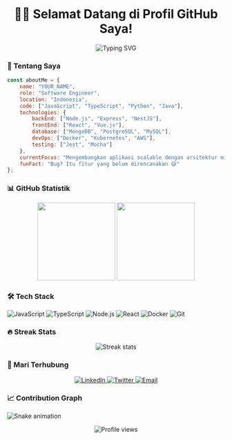 <h1 align="center">👨‍💻 Selamat Datang di Profil GitHub Saya! </h1>

<p align="center">
  <img src="https://readme-typing-svg.demolab.com?font=Fira+Code&pause=1000&color=2D9596&center=true&vCenter=true&random=false&width=500&lines=Software+Engineer;Backend+Developer;Problem+Solver;Clean+Code+Enthusiast" alt="Typing SVG" />
</p>

### 🚀 Tentang Saya

```javascript
const aboutMe = {
    name: "YOUR_NAME",
    role: "Software Engineer",
    location: "Indonesia",
    code: ["JavaScript", "TypeScript", "Python", "Java"],
    technologies: {
        backEnd: ["Node.js", "Express", "NestJS"],
        frontEnd: ["React", "Vue.js"],
        database: ["MongoDB", "PostgreSQL", "MySQL"],
        devOps: ["Docker", "Kubernetes", "AWS"],
        testing: ["Jest", "Mocha"]
    },
    currentFocus: "Mengembangkan aplikasi scalable dengan arsitektur mikroservis",
    funFact: "Bug? Itu fitur yang belum direncanakan 😄"
};
```

### 📊 GitHub Statistik

<p align="center">
  <img height="180em" src="https://github-readme-stats.vercel.app/api?username=YOUR_USERNAME&show_icons=true&theme=tokyonight&include_all_commits=true&count_private=true"/>
  <img height="180em" src="https://github-readme-stats.vercel.app/api/top-langs/?username=YOUR_USERNAME&layout=compact&langs_count=7&theme=tokyonight"/>
</p>

### 🛠️ Tech Stack

![JavaScript](https://img.shields.io/badge/-JavaScript-05122A?style=flat&logo=javascript)
![TypeScript](https://img.shields.io/badge/-TypeScript-05122A?style=flat&logo=typescript)
![Node.js](https://img.shields.io/badge/-Node.js-05122A?style=flat&logo=node.js)
![React](https://img.shields.io/badge/-React-05122A?style=flat&logo=react)
![Docker](https://img.shields.io/badge/-Docker-05122A?style=flat&logo=docker)
![Git](https://img.shields.io/badge/-Git-05122A?style=flat&logo=git)

### 🔥 Streak Stats
<p align="center">
  <img src="https://github-readme-streak-stats.herokuapp.com/?user=YOUR_USERNAME&theme=tokyonight" alt="Streak stats" />
</p>

### 🤝 Mari Terhubung

<p align="center">
  <a href="https://linkedin.com/in/YOUR_LINKEDIN" target="_blank">
    <img src="https://img.shields.io/badge/LinkedIn-%230077B5.svg?&style=flat-square&logo=linkedin&logoColor=white" alt="LinkedIn">
  </a>
  <a href="https://twitter.com/YOUR_TWITTER" target="_blank">
    <img src="https://img.shields.io/badge/Twitter-%231DA1F2.svg?&style=flat-square&logo=twitter&logoColor=white" alt="Twitter">
  </a>
  <a href="mailto:your.email@domain.com">
    <img src="https://img.shields.io/badge/Email-%23D14836.svg?&style=flat-square&logo=gmail&logoColor=white" alt="Email">
  </a>
</p>

### 📈 Contribution Graph

![Snake animation](https://github.com/YOUR_USERNAME/YOUR_USERNAME/blob/output/github-contribution-grid-snake.svg)

<p align="center">
  <img src="https://komarev.com/ghpvc/?username=YOUR_USERNAME&label=Profile%20views&color=2D9596&style=flat" alt="Profile views" />
</p>
